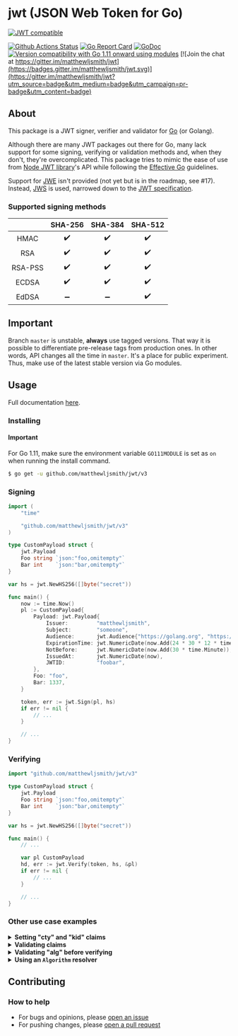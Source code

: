 # jwt (JSON Web Token for Go)

[![JWT compatible](https://jwt.io/img/badge.svg)](https://jwt.io)

[![Github Actions Status](https://github.com/matthewljsmith/jwt/workflows/Linux,%20macOS%20and%20Windows/badge.svg)](https://github.com/matthewljsmith/jwt/actions)
[![Go Report Card](https://goreportcard.com/badge/github.com/matthewljsmith/jwt)](https://goreportcard.com/report/github.com/matthewljsmith/jwt)
[![GoDoc](https://godoc.org/github.com/matthewljsmith/jwt?status.svg)](https://pkg.go.dev/github.com/matthewljsmith/jwt/v3)
[![Version compatibility with Go 1.11 onward using modules](https://img.shields.io/badge/compatible%20with-go1.11+-5272b4.svg)](https://github.com/matthewljsmith/jwt#installing)
[![Join the chat at https://gitter.im/matthewljsmith/jwt](https://badges.gitter.im/matthewljsmith/jwt.svg)](https://gitter.im/matthewljsmith/jwt?utm_source=badge&utm_medium=badge&utm_campaign=pr-badge&utm_content=badge)

## About

This package is a JWT signer, verifier and validator for [Go](https://golang.org) (or Golang).

Although there are many JWT packages out there for Go, many lack support for some signing, verifying or validation methods and, when they don't, they're overcomplicated. This package tries to mimic the ease of use from [Node JWT library](https://github.com/auth0/node-jsonwebtoken)'s API while following the [Effective Go](https://golang.org/doc/effective_go.html) guidelines.

Support for [JWE](https://tools.ietf.org/html/rfc7516) isn't provided (not yet but is in the roadmap, see #17). Instead, [JWS](https://tools.ietf.org/html/rfc7515) is used, narrowed down to the [JWT specification](https://tools.ietf.org/html/rfc7519).

### Supported signing methods

|         |      SHA-256       |      SHA-384       |      SHA-512       |
| :-----: | :----------------: | :----------------: | :----------------: |
|  HMAC   | :heavy_check_mark: | :heavy_check_mark: | :heavy_check_mark: |
|   RSA   | :heavy_check_mark: | :heavy_check_mark: | :heavy_check_mark: |
| RSA-PSS | :heavy_check_mark: | :heavy_check_mark: | :heavy_check_mark: |
|  ECDSA  | :heavy_check_mark: | :heavy_check_mark: | :heavy_check_mark: |
|  EdDSA  | :heavy_minus_sign: | :heavy_minus_sign: | :heavy_check_mark: |

## Important

Branch `master` is unstable, **always** use tagged versions. That way it is possible to differentiate pre-release tags from production ones.
In other words, API changes all the time in `master`. It's a place for public experiment. Thus, make use of the latest stable version via Go modules.

## Usage

Full documentation [here](https://pkg.go.dev/github.com/matthewljsmith/jwt/v3).

### Installing

#### Important

For Go 1.11, make sure the environment variable `GO111MODULE` is set as `on` when running the install command.

```sh
$ go get -u github.com/matthewljsmith/jwt/v3
```

### Signing

```go
import (
	"time"

	"github.com/matthewljsmith/jwt/v3"
)

type CustomPayload struct {
	jwt.Payload
	Foo string `json:"foo,omitempty"`
	Bar int    `json:"bar,omitempty"`
}

var hs = jwt.NewHS256([]byte("secret"))

func main() {
	now := time.Now()
	pl := CustomPayload{
		Payload: jwt.Payload{
			Issuer:         "matthewljsmith",
			Subject:        "someone",
			Audience:       jwt.Audience{"https://golang.org", "https://jwt.io"},
			ExpirationTime: jwt.NumericDate(now.Add(24 * 30 * 12 * time.Hour)),
			NotBefore:      jwt.NumericDate(now.Add(30 * time.Minute)),
			IssuedAt:       jwt.NumericDate(now),
			JWTID:          "foobar",
		},
		Foo: "foo",
		Bar: 1337,
	}

	token, err := jwt.Sign(pl, hs)
	if err != nil {
		// ...
	}

	// ...
}
```

### Verifying

```go
import "github.com/matthewljsmith/jwt/v3"

type CustomPayload struct {
	jwt.Payload
	Foo string `json:"foo,omitempty"`
	Bar int    `json:"bar,omitempty"`
}

var hs = jwt.NewHS256([]byte("secret"))

func main() {
	// ...

	var pl CustomPayload
	hd, err := jwt.Verify(token, hs, &pl)
	if err != nil {
		// ...
	}

	// ...
}
```

### Other use case examples

<details><summary><b>Setting "cty" and "kid" claims</b></summary>
<p>

The "cty" and "kid" claims can be set by passing options to the `jwt.Sign` function:

```go
import (
	"time"

	"github.com/matthewljsmith/jwt/v3"
)

var hs = jwt.NewHS256([]byte("secret"))

func main() {
	pl := jwt.Payload{
		Subject:  "matthewljsmith",
		Issuer:   "gsr.dev",
		IssuedAt: jwt.NumericDate(time.Now()),
	}

	token, err := jwt.Sign(pl, hs, jwt.ContentType("JWT"), jwt.KeyID("my_key"))
	if err != nil {
		// ...
	}

	// ...
}
```

</p>
</details>

<details><summary><b>Validating claims</b></summary>
<p>

```go
import (
	"time"

	"github.com/matthewljsmith/jwt/v3"
)

type CustomPayload struct {
	jwt.Payload
	Foo string `json:"foo,omitempty"`
	Bar int    `json:"bar,omitempty"`
}

var hs = jwt.NewHS256([]byte("secret"))

func main() {
	// ...

	var (
		now = time.Now()
		aud = jwt.Audience{"https://golang.org"}

		// Validate claims "iat", "exp" and "aud".
		iatValidator = jwt.IssuedAtValidator(now)
		expValidator = jwt.ExpirationTimeValidator(now)
		audValidator = jwt.AudienceValidator(aud)

		// Use jwt.ValidatePayload to build a jwt.VerifyOption.
		// Validators are run in the order informed.
		pl              CustomPayload
		validatePayload = jwt.ValidatePayload(&pl.Payload, iatValidator, expValidator, audValidator)
	)

	hd, err := jwt.Verify(token, hs, &pl, validatePayload)
	if err != nil {
		// ...
	}

	// ...
}
```

</p>
</details>

<details><summary><b>Validating "alg" before verifying</b></summary>
<p>

For validating the "alg" field in a JOSE header **before** verification, the `jwt.ValidateHeader` option must be passed to `jwt.Verify`.

```go
import "github.com/matthewljsmith/jwt/v3"

var hs = jwt.NewHS256([]byte("secret"))

func main() {
	// ...

	var pl jwt.Payload
	if _, err := jwt.Verify(token, hs, &pl, jwt.ValidateHeader); err != nil {
		// ...
	}

	// ...
}
```

</p>
</details>

<details><summary><b>Using an <code>Algorithm</code> resolver</b></summary>
<p>

```go
import (
	"errors"

	"github.com/matthewljsmith/jwt/v3"
	"github.com/matthewljsmith/jwt/v3/jwtutil"
)

var (
	// ...

	rs256 = jwt.NewRS256(jwt.RSAPublicKey(myRSAPublicKey))
	es256 = jwt.NewES256(jwt.ECDSAPublicKey(myECDSAPublicKey))
)

func main() {
	rv := &jwtutil.Resolver{New: func(hd jwt.Header) (jwt.Algorithm, error) {
		switch hd.KeyID {
		case "foo":
			return rs256, nil
		case "bar":
			return es256, nil
		default:
			return nil, errors.New(`invalid "kid"`)
		}
	}}
	var pl jwt.Payload
	if _, err := jwt.Verify(token, rv, &pl); err != nil {
		// ...
	}

	// ...
}
```

</p>
</details>

## Contributing

### How to help

- For bugs and opinions, please [open an issue](https://github.com/matthewljsmith/jwt/issues/new)
- For pushing changes, please [open a pull request](https://github.com/matthewljsmith/jwt/compare)
